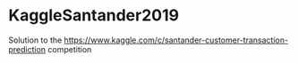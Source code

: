 # KaggleSantander2019
Solution to the https://www.kaggle.com/c/santander-customer-transaction-prediction competition
